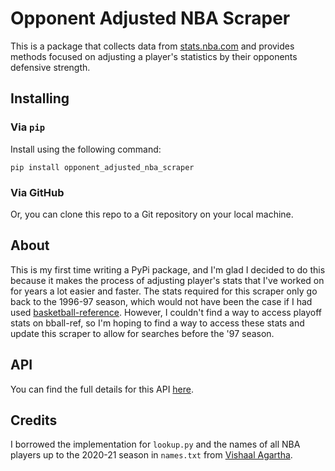 # Opponent Adjusted NBA Scraper

This is a package that collects data from [stats.nba.com](https://www.stats.nba.com) and provides methods focused on adjusting a player's statistics by their opponents defensive strength.

## Installing
### Via `pip`
Install using the following command:

```
pip install opponent_adjusted_nba_scraper
```

### Via GitHub
Or, you can clone this repo to a Git repository on your local machine.

## About

This is my first time writing a PyPi package, and I'm glad I decided to do this because it makes the process of adjusting player's stats that I've worked on for years a lot easier and faster. The stats required for this scraper only go back to the 1996-97 season, which would not have been the case if I had used [basketball-reference](https://www.basketball-reference.com). However, I couldn't find a way to access playoff stats on bball-ref, so I'm hoping to find a way to access these stats and update this scraper to allow for searches before the '97 season.

## API

You can find the full details for this API [here](API.md).

## Credits

I borrowed the implementation for `lookup.py` and the names of all NBA players up to the 2020-21 season in `names.txt` from [Vishaal Agartha](https://github.com/vishaalagartha/basketball_reference_scraper).
